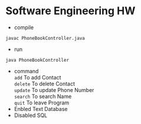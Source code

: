 # Software Engineering HW
- compile<br>
```plain
javac PhoneBookController.java
```

- run<br>
```plain
java PhoneBookController
```
- command<br>
    `add`    To add Contact<br>
    `delete` To delete Contact<br>
    `update` To update Phone Number<br>
    `search` To search Name<br>
    `quit`   To leave Program<br>
- Enbled Text Database 
- Disabled SQL 
